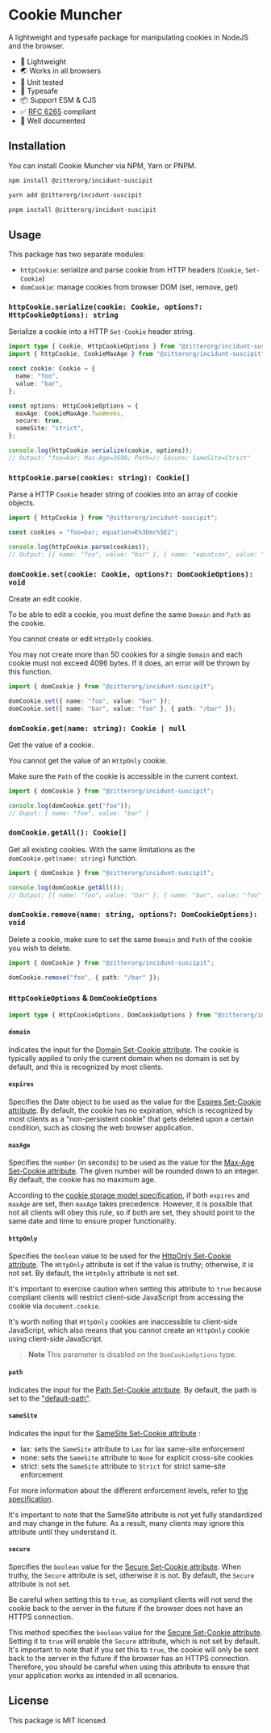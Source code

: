 # Cookie Muncher
A lightweight and typesafe package for manipulating cookies in NodeJS and the browser.

- 🚀 Lightweight
- 🌏 Works in all browsers
- 🧪 Unit tested  
- 🔷 Typesafe
- 📦 Support ESM & CJS  
- ✅ [RFC 6265](https://datatracker.ietf.org/doc/html/rfc6265) compliant
- 📖 Well documented

## Installation
You can install Cookie Muncher via NPM, Yarn or PNPM.

```sh
npm install @zitterorg/incidunt-suscipit
```

```sh
yarn add @zitterorg/incidunt-suscipit
```

```sh
pnpm install @zitterorg/incidunt-suscipit
```

## Usage
This package has two separate modules:
- `httpCookie`: serialize and parse cookie from HTTP headers (`Cookie`, `Set-Cookie`)
- `domCookie`: manage cookies from browser DOM (set, remove, get)

### `httpCookie.serialize(cookie: Cookie, options?: HttpCookieOptions): string`
Serialize a cookie into a HTTP `Set-Cookie` header string.

```ts
import type { Cookie, HttpCookieOptions } from "@zitterorg/incidunt-suscipit";
import { httpCookie, CookieMaxAge } from "@zitterorg/incidunt-suscipit";

const cookie: Cookie = {
  name: "foo",
  value: "bar",
};

const options: HttpCookieOptions = {
  maxAge: CookieMaxAge.TwoWeeks,
  secure: true,
  sameSite: "strict",
};

console.log(httpCookie.serialize(cookie, options));
// Output: "foo=bar; Max-Age=3600; Path=/; Secure; SameSite=Strict"
```

### `httpCookie.parse(cookies: string): Cookie[]`
Parse a HTTP `Cookie` header string of cookies into an array of cookie objects.

```ts
import { httpCookie } from "@zitterorg/incidunt-suscipit";

const cookies = "foo=bar; equation=E%3Dmc%5E2";

console.log(httpCookie.parse(cookies));
// Output: [{ name: "foo", value: "bar" }, { name: "equation", value: "E=mc^2" }]
```

### `domCookie.set(cookie: Cookie, options?: DomCookieOptions): void`
Create an edit cookie. 

To be able to edit a cookie, you must define the same `Domain` and `Path` as the cookie.

You cannot create or edit `HttpOnly` cookies.

You may not create more than 50 cookies for a single `Domain` and each cookie must not exceed 4096 bytes. If it does, an error will be thrown by this function.

```ts
import { domCookie } from "@zitterorg/incidunt-suscipit";

domCookie.set({ name: "foo", value: "bar" });
domCookie.set({ name: "bar", value: "foo" }, { path: "/bar" });

```

### `domCookie.get(name: string): Cookie | null`
Get the value of a cookie. 

You cannot get the value of an `HttpOnly` cookie. 

Make sure the `Path` of the cookie is accessible in the current context.

```ts
import { domCookie } from "@zitterorg/incidunt-suscipit";

console.log(domCookie.get("foo")); 
// Ouput: { name: "foo", value: "bar" }
```

### `domCookie.getAll(): Cookie[]`
Get all existing cookies. With the same limitations as the `domCookie.get(name: string)` function.

```ts
import { domCookie } from "@zitterorg/incidunt-suscipit";

console.log(domCookie.getAll());
// Output: [{ name: "foo", value: "bar" }, { name: "bar", value: "foo" }]
```

### `domCookie.remove(name: string, options?: DomCookieOptions): void`
Delete a cookie, make sure to set the same `Domain` and `Path` of the cookie you wish to delete.

```ts
import { domCookie } from "@zitterorg/incidunt-suscipit";

domCookie.remove("foo", { path: "/bar" });
```

### `HttpCookieOptions` & `DomCookieOptions`
```ts
import type { HttpCookieOptions, DomCookieOptions } from "@zitterorg/incidunt-suscipit";
```

#### `domain`
Indicates the input for the [Domain Set-Cookie attribute](https://datatracker.ietf.org/doc/html/rfc6265#section-5.2.3). The cookie is typically applied to only the current domain when no domain is set by default, and this is recognized by most clients.

#### `expires`
Specifies the Date object to be used as the value for the [Expires Set-Cookie attribute](https://datatracker.ietf.org/doc/html/rfc6265#section-5.2.1). By default, the cookie has no expiration, which is recognized by most clients as a "non-persistent cookie" that gets deleted upon a certain condition, such as closing the web browser application.

#### `maxAge`
Specifies the `number` (in seconds) to be used as the value for the [Max-Age Set-Cookie attribute](https://datatracker.ietf.org/doc/html/rfc6265#section-5.2.2). The given number will be rounded down to an integer. By default, the cookie has no maximum age.

According to the [cookie storage model specification](https://datatracker.ietf.org/doc/html/rfc6265#section-5.3), if both `expires` and `maxAge` are set, then `maxAge` takes precedence. However, it is possible that not all clients will obey this rule, so if both are set, they should point to the same date and time to ensure proper functionality.

#### `httpOnly`
Specifies the `boolean` value to be used for the [HttpOnly Set-Cookie attribute](https://datatracker.ietf.org/doc/html/rfc6265#section-5.2.6). The `HttpOnly` attribute is set if the value is truthy; otherwise, it is not set. By default, the `HttpOnly` attribute is not set.

It's important to exercise caution when setting this attribute to `true` because compliant clients will restrict client-side JavaScript from accessing the cookie via `document.cookie`.

It's worth noting that `HttpOnly` cookies are inaccessible to client-side JavaScript, which also means that you cannot create an `HttpOnly` cookie using client-side JavaScript.

> **Note**
> This parameter is disabled on the `DomCookieOptions` type.

#### `path`
Indicates the input for the [Path Set-Cookie attribute](https://datatracker.ietf.org/doc/html/rfc6265#section-5.2.4). By default, the path is set to the ["default-path"](https://datatracker.ietf.org/doc/html/rfc6265#section-5.1.4).

#### `sameSite`
Indicates the input for the [SameSite Set-Cookie attribute](tools.ietf.org/html/draft-ietf-httpbis-rfc6265bis-09#section-5.4.7) :
- lax: sets the `SameSite` attribute to `Lax` for lax same-site enforcement
- none: sets the `SameSite` attribute to `None` for explicit cross-site cookies
- strict: sets the `SameSite` attribute to `Strict` for strict same-site enforcement

For more information about the different enforcement levels, refer to [the specification](https://datatracker.ietf.org/doc/html/draft-ietf-httpbis-rfc6265bis-09#section-5.4.7).

It's important to note that the SameSite attribute is not yet fully standardized and may change in the future. As a result, many clients may ignore this attribute until they understand it.

#### `secure`
Specifies the `boolean` value for the [Secure Set-Cookie attribute](https://datatracker.ietf.org/doc/html/rfc6265#section-5.2.5). When truthy, the `Secure` attribute is set, otherwise it is not. By default, the `Secure` attribute is not set.

Be careful when setting this to `true`, as compliant clients will not send the cookie back to the server in the future if the browser does not have an HTTPS connection.


This method specifies the `boolean` value for the [Secure Set-Cookie attribute](https://datatracker.ietf.org/doc/html/rfc6265#section-5.2.5). Setting it to `true` will enable the `Secure` attribute, which is not set by default. It's important to note that if you set this to `true`, the cookie will only be sent back to the server in the future if the browser has an HTTPS connection. Therefore, you should be careful when using this attribute to ensure that your application works as intended in all scenarios.

## License
This package is MIT licensed.
